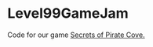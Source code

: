 # Level99GameJam
Code for our game [Secrets of Pirate Cove.](https://jemwritescode.itch.io/secrets-of-pirate-cove)
